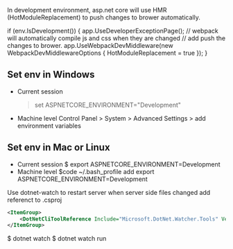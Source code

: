 In development environment, asp.net core will use HMR (HotModuleReplacement) to push
changes to brower automatically.

if (env.IsDevelopment())
{
    app.UseDeveloperExceptionPage();
    // webpack will automatically compile js and css when they are changed
    // add push the changes to brower.
    app.UseWebpackDevMiddleware(new WebpackDevMiddlewareOptions {
        HotModuleReplacement = true
    });
}


## Set env in Windows
* Current session
    > set ASPNETCORE_ENVIRONMENT="Development"
* Machine level
    Control Panel > System > Advanced Settings > add environment variables

## Set env in Mac or Linux
* Current session
    $ export ASPNETCORE_ENVIRONMENT=Development
* Machine level
    $code ~/.bash_profile
    add 
    export ASPNETCORE_ENVIRONMENT=Development
 
Use dotnet-watch to restart server when server side files changed
add referenct to .csproj 
```xml
<ItemGroup>
    <DotNetCliToolReference Include="Microsoft.DotNet.Watcher.Tools" Version="1.0.0" />
</ItemGroup>
```
$ dotnet watch
$ dotnet watch run
